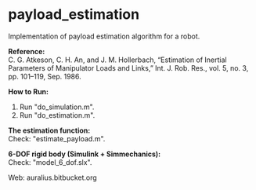 # payload_estimation  
Implementation of payload estimation algorithm for a robot.

**Reference:**  
C. G. Atkeson, C. H. An, and J. M. Hollerbach, “Estimation of Inertial Parameters of Manipulator Loads and Links,” Int. J. Rob. Res., vol. 5, no. 3, pp. 101–119, Sep. 1986.

**How to Run:**  
1. Run "do_simulation.m".  
2. Run "do_estimation.m".

**The estimation function:**  
Check: "estimate_payload.m".

**6-DOF rigid body (Simulink + Simmechanics):**  
Check: "model_6_dof.slx".

Web: auralius.bitbucket.org
